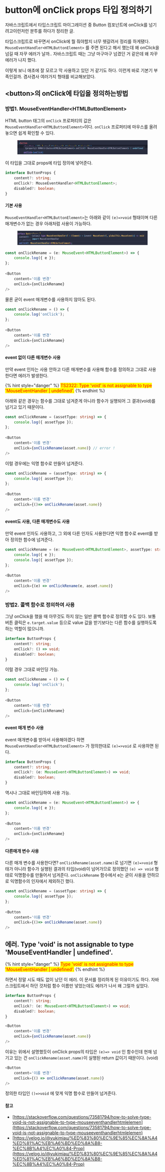 # button에 onClick props 타입 정의하기

자바스크립트에서 타입스크립트 마이그레이션 중 Button 컴포넌트에 onClick를 넘기려고이런저런 분투를 하다가 정리한 글.

타입스크립트로 바꾸면서 onClick에 뭘 줘야할지 너무 헷갈려서 정리를 하게됐다. `MouseEventHandler<HTMLButtonElement>` 를 주면 된다고 해서 했는데 왜 onClick을 넘길 때 자꾸 에러가 날까.. 자바스크립트 때는 그냥 마구마구 넘겼던 거 같은데 왜 자꾸 에러가 나지 했다.&#x20;

이렇게 보니 애초에 잘 모르고 막 사용하고 있던 거 같기도 하다. 이런게 바로 기본기 부족인걸까. 겸사겸사 여러가지 형태를 비교해보았다.



## \<button>의  onClick에 타입을 정의하는방법

### 방법1. MouseEventHandler\<HTMLButtonElement>

HTML button 태그의 `onClick` 프로퍼티의 값은 `MouseEventHandler<HTMLButtonElement>`이다. `onClick` 프로퍼티에 마우스를 올려놓으면 쉽게 확인할 수 있다.&#x20;

<figure><img src="../.gitbook/assets/image (15).png" alt=""><figcaption></figcaption></figure>

이 타입을 그대로 props에 타입 정의에 넣어준다.

```typescript
interface ButtonProps {
    content?: string;
    onClick?: MouseEventHandler<HTMLButtonElement>;
    disabled?: boolean;
}
```



#### 기본 사용

`MouseEventHandler<HTMLButtonElement>`는 아래와 같이 `(e)=>void` 형태이며 다른 매개변수가 없는 경우 아래처럼 사용이 가능하다.

<figure><img src="../.gitbook/assets/image (17).png" alt=""><figcaption></figcaption></figure>

```typescript
const onClickRename = (e: MouseEvent<HTMLButtonElement>) => {
    console.log({ e });
};

<Button
    content='이름 변경'
    onClick={onClickRename}
/>
```



물론 굳이 event 매개변수를 사용하지 않아도 된다.

```typescript
const onClickRename = () => {
    console.log('onClick');
};

<Button
    content='이름 변경'
    onClick={onClickRename}
/>
```



#### event 없이 다른 매개변수 사용

만약 event 인자는 사용 안하고 다른 매개변수를 사용해 함수를 정의하고 그대로 사용한다면 에러가 발생한다.

{% hint style="danger" %}
<mark style="color:red;">TS2322: Type 'void' is not assignable to type 'MouseEventHandler | undefined'.</mark>
{% endhint %}

아래와 같은 경우는 함수를 그대로 넘겨준게 아니라 함수가 실행되어 그 결과(void)를 넘기고 있기 때문이다.

```typescript
const onClickRename = (assetType: string) => {
    console.log({ assetType });
};

<Button
    content='이름 변경'
    onClick={onClickRename(asset.name)} // error !
/>
```

이럴 경우에는 익명 함수로 만들어 넘겨준다.

```typescript
const onClickRename = (assetType: string) => {
    console.log({ assetType });
};

<Button
    content='이름 변경'
    onClick={()=> onClickRename(asset.name)}
/>
```



#### event도 사용, 다른 매개변수도 사용

만약 event 인자도 사용하고, 그 외에 다른 인자도 사용한다면 익명 함수로 event를 받아 정의한 함수에 넘겨준다.

```typescript
const onClickRename = (e: MouseEvent<HTMLButtonElement>, assetType: string) => {
    console.log({ e });
    console.log({ assetType });
};

<Button
    content='이름 변경'
    onClick={(e) => onClickRename(e, asset.name)}
/>
```



### 방법2. 콜백 함수로 정의하여 사용

그냥 onClick을 했을 때 아무것도 하지 않는 일반 콜백 함수로 정의할 수도 있다. 보통 버튼 클릭은 `e.target.value` 등으로 value 값을 받기보다는 다른 함수를 실행하도록 하는 역할이 많으니까.

```typescript
interface ButtonProps {
    content?: string;
    onClick?: () => void;
    disabled?: boolean;
}
```

이럴 경우 그대로 바인딩 가능.

```typescript
const onClickRename = () => {
    console.log('onClick');
};

<Button
    content='이름 변경'
    onClick={onClickRename}
/>
```



#### event 매개 변수 사용

event 매개변수를 받아서 사용해야겠다 하면 `MouseEventHandler<HTMLButtonElement>` 가 정의한대로 `(e)=>void` 로 사용하면 된다.

```typescript
interface ButtonProps {
    content?: string;
    onClick?: (e: MouseEvent<HTMLButtonElement>) => void;
    disabled?: boolean;
}
```

역시나 그대로 바인딩하여 사용 가능.

```typescript
const onClickRename = (e: MouseEvent<HTMLButtonElement>) => {
    console.log({ e });
};

<Button
    content='이름 변경'
    onClick={onClickRename}
/>
```



#### 다른매개 변수 사용

다른 매개 변수를 사용한다면? `onClickRename(asset.name)`로 넘기면  `(e)=>void` 형태가 아니라 함수가 실행된 결과의 타입(void)이 넘어가므로 정의했던 `(e) => void` 형태로 익명함수를 만들어서 넘겨준다. `onClickRename` 함수에서 e는 굳이 사용을 안하므로 익명함수의 인자에서 제외하긴 했다.

```typescript
const onClickRename = (assetType: string) => {
    console.log({ assetType });
};

<Button
    content='이름 변경'
    onClick={()=> onClickRename(asset.name)}
/>
```





## 에러.  Type 'void' is not assignable to type 'MouseEventHandler | undefined'.

{% hint style="danger" %}
<mark style="color:red;">Type 'void' is not assignable to type 'MouseEventHandler | undefined'.</mark>
{% endhint %}

하면서 정말 시도 때도 없이 났던 이 에러. 이 문서를 정리하게 된 이유이기도 하다. 자바스크립트에서 하던 것처럼 함수 이름만 넣었는데도 에러가 나서 왜 그럴까 싶었다.

```typescript
interface ButtonProps {
    content?: string;
    onClick?: (e: MouseEvent<HTMLButtonElement>) => void;
    disabled?: boolean;
}
```

```typescript
<Button
    content='이름 변경'
    onClick={onClickRename(asset.name)}
/>
```

이유는 위에서 설명했듯이  onClick props의 타입은 `(e)=> void` 인 함수인데 현재 넘기고 있는 건 `onClickRename(asset.name)`이 실행된 return 값이기 때문이다. (void)

```typescript
<Button
    content='이름 변경'
    onClick={() => onClickRename(asset.name)}
/>
```

정의한 타입인 `()=>void` 에 맞게 익명 함수로 만들어 넘겨준다.





#### 참고

* [https://stackoverflow.com/questions/73581794/how-to-solve-type-void-is-not-assignable-to-type-mouseeventhandlerhtmlelemen](https://stackoverflow.com/questions/73581794/how-to-solve-type-void-is-not-assignable-to-type-mouseeventhandlerhtmlelemen)
* [https://velog.io/@yukimiau/%ED%83%80%EC%9E%85%EC%8A%A4%ED%81%AC%EB%A6%BD%ED%8A%B8-%EC%8B%A4%EC%A0%84-Prop](https://velog.io/@yukimiau/%ED%83%80%EC%9E%85%EC%8A%A4%ED%81%AC%EB%A6%BD%ED%8A%B8-%EC%8B%A4%EC%A0%84-Prop)

